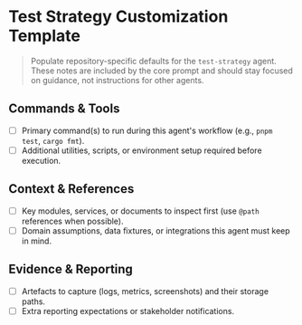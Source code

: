 # Test Strategy Customization Template

> Populate repository-specific defaults for the `test-strategy` agent. These notes are included by the core prompt and should stay focused on guidance, not instructions for other agents.

## Commands & Tools
- [ ] Primary command(s) to run during this agent's workflow (e.g., `pnpm test`, `cargo fmt`).
- [ ] Additional utilities, scripts, or environment setup required before execution.

## Context & References
- [ ] Key modules, services, or documents to inspect first (use `@path` references when possible).
- [ ] Domain assumptions, data fixtures, or integrations this agent must keep in mind.

## Evidence & Reporting
- [ ] Artefacts to capture (logs, metrics, screenshots) and their storage paths.
- [ ] Extra reporting expectations or stakeholder notifications.

<!-- Add further sections if the project needs specialised guidance for this agent. -->

